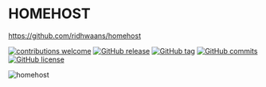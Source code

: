 # HOMEHOST
 https://github.com/ridhwaans/homehost

[![contributions welcome](https://img.shields.io/badge/contributions-welcome-brightgreen.svg?style=flat)](https://github.com/ridhwaans/homehost/issues)
[![GitHub release](https://img.shields.io/github/release/ridhwaans/homehost.svg)](https://gitHub.com/ridhwaans/homehost/releases/)
[![GitHub tag](https://img.shields.io/github/tag/ridhwaans/homehost.svg)](https://gitHub.com/ridhwaans/homehost/tags/)
[![GitHub commits](https://img.shields.io/github/commits-since/ridhwaans/homehost/v0.2-alpha.svg)](https://gitHub.com/ridhwaans/homehost/commit/)
[![GitHub license](https://img.shields.io/github/license/ridhwaans/StrapDown.js.svg)](https://github.com/ridhwaans/homehost/blob/master/LICENSE)

![homehost](https://raw.githubusercontent.com/ridhwaans/homehost/master/media/movies-page-alpha.png)

